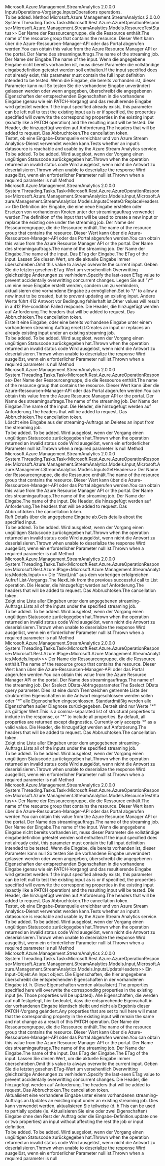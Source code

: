 <Type Name="IInputsOperations" FullName="Microsoft.Azure.Management.StreamAnalytics.IInputsOperations">
  <TypeSignature Language="C#" Value="public interface IInputsOperations" />
  <TypeSignature Language="ILAsm" Value=".class public interface auto ansi abstract IInputsOperations" />
  <TypeSignature Language="DocId" Value="T:Microsoft.Azure.Management.StreamAnalytics.IInputsOperations" />
  <TypeSignature Language="VB.NET" Value="Public Interface IInputsOperations" />
  <TypeSignature Language="F#" Value="type IInputsOperations = interface" />
  <AssemblyInfo>
    <AssemblyName>Microsoft.Azure.Management.StreamAnalytics</AssemblyName>
    <AssemblyVersion>2.0.0.0</AssemblyVersion>
  </AssemblyInfo>
  <Interfaces />
  <Docs>
    <summary>
            <span data-ttu-id="76a2d-101">InputsOperations-Vorgänge.</span><span class="sxs-lookup"><span data-stu-id="76a2d-101">InputsOperations operations.</span></span>
            </summary>
    <remarks>To be added.</remarks>
  </Docs>
  <Members>
    <Member MemberName="BeginTestWithHttpMessagesAsync">
      <MemberSignature Language="C#" Value="public System.Threading.Tasks.Task&lt;Microsoft.Rest.Azure.AzureOperationResponse&lt;Microsoft.Azure.Management.StreamAnalytics.Models.ResourceTestStatus&gt;&gt; BeginTestWithHttpMessagesAsync (string resourceGroupName, string jobName, string inputName, Microsoft.Azure.Management.StreamAnalytics.Models.Input input = null, System.Collections.Generic.Dictionary&lt;string,System.Collections.Generic.List&lt;string&gt;&gt; customHeaders = null, System.Threading.CancellationToken cancellationToken = null);" />
      <MemberSignature Language="ILAsm" Value=".method public hidebysig newslot virtual instance class System.Threading.Tasks.Task`1&lt;class Microsoft.Rest.Azure.AzureOperationResponse`1&lt;class Microsoft.Azure.Management.StreamAnalytics.Models.ResourceTestStatus&gt;&gt; BeginTestWithHttpMessagesAsync(string resourceGroupName, string jobName, string inputName, class Microsoft.Azure.Management.StreamAnalytics.Models.Input input, class System.Collections.Generic.Dictionary`2&lt;string, class System.Collections.Generic.List`1&lt;string&gt;&gt; customHeaders, valuetype System.Threading.CancellationToken cancellationToken) cil managed" />
      <MemberSignature Language="DocId" Value="M:Microsoft.Azure.Management.StreamAnalytics.IInputsOperations.BeginTestWithHttpMessagesAsync(System.String,System.String,System.String,Microsoft.Azure.Management.StreamAnalytics.Models.Input,System.Collections.Generic.Dictionary{System.String,System.Collections.Generic.List{System.String}},System.Threading.CancellationToken)" />
      <MemberSignature Language="F#" Value="abstract member BeginTestWithHttpMessagesAsync : string * string * string * Microsoft.Azure.Management.StreamAnalytics.Models.Input * System.Collections.Generic.Dictionary&lt;string, System.Collections.Generic.List&lt;string&gt;&gt; * System.Threading.CancellationToken -&gt; System.Threading.Tasks.Task&lt;Microsoft.Rest.Azure.AzureOperationResponse&lt;Microsoft.Azure.Management.StreamAnalytics.Models.ResourceTestStatus&gt;&gt;" Usage="iInputsOperations.BeginTestWithHttpMessagesAsync (resourceGroupName, jobName, inputName, input, customHeaders, cancellationToken)" />
      <MemberType>Method</MemberType>
      <AssemblyInfo>
        <AssemblyName>Microsoft.Azure.Management.StreamAnalytics</AssemblyName>
        <AssemblyVersion>2.0.0.0</AssemblyVersion>
      </AssemblyInfo>
      <ReturnValue>
        <ReturnType>System.Threading.Tasks.Task&lt;Microsoft.Rest.Azure.AzureOperationResponse&lt;Microsoft.Azure.Management.StreamAnalytics.Models.ResourceTestStatus&gt;&gt;</ReturnType>
      </ReturnValue>
      <Parameters>
        <Parameter Name="resourceGroupName" Type="System.String" />
        <Parameter Name="jobName" Type="System.String" />
        <Parameter Name="inputName" Type="System.String" />
        <Parameter Name="input" Type="Microsoft.Azure.Management.StreamAnalytics.Models.Input" />
        <Parameter Name="customHeaders" Type="System.Collections.Generic.Dictionary&lt;System.String,System.Collections.Generic.List&lt;System.String&gt;&gt;" />
        <Parameter Name="cancellationToken" Type="System.Threading.CancellationToken" />
      </Parameters>
      <Docs>
        <param name="resourceGroupName">
            <span data-ttu-id="76a2d-102">Der Name der Ressourcengruppe, die die Ressource enthält.</span><span class="sxs-lookup"><span data-stu-id="76a2d-102">The name of the resource group that contains the resource.</span></span> <span data-ttu-id="76a2d-103">Dieser Wert kann über die Azure-Ressourcen-Manager-API oder das Portal abgerufen werden.</span><span class="sxs-lookup"><span data-stu-id="76a2d-103">You can obtain this value from the Azure Resource Manager API or the portal.</span></span>
            </param>
        <param name="jobName">
            <span data-ttu-id="76a2d-104">Der Name des streamingauftrags.</span><span class="sxs-lookup"><span data-stu-id="76a2d-104">The name of the streaming job.</span></span>
            </param>
        <param name="inputName">
            <span data-ttu-id="76a2d-105">Der Name der Eingabe.</span><span class="sxs-lookup"><span data-stu-id="76a2d-105">The name of the input.</span></span>
            </param>
        <param name="input">
            <span data-ttu-id="76a2d-106">Wenn die angegebene Eingabe nicht bereits vorhanden ist, muss dieser Parameter die vollständige eingabedefinition getestet werden soll enthalten.</span><span class="sxs-lookup"><span data-stu-id="76a2d-106">If the input specified does not already exist, this parameter must contain the full input definition intended to be tested.</span></span> <span data-ttu-id="76a2d-107">Wenn die Eingabe, die bereits vorhanden ist, dieser Parameter kann null So testen Sie die vorhandene Eingabe unverändert gelassen werden oder wenn angegeben, überschreibt die angegebenen Eigenschaften der entsprechenden Eigenschaften in die vorhandene Eingabe (genau wie ein PATCH-Vorgang) und das resultierende Eingabe wird getestet werden.</span><span class="sxs-lookup"><span data-stu-id="76a2d-107">If the input specified already exists, this parameter can be left null to test the existing input as is or if specified, the properties specified will overwrite the corresponding properties in the existing input (exactly like a PATCH operation) and the resulting input will be tested.</span></span>
            </param>
        <param name="customHeaders">
            <span data-ttu-id="76a2d-108">Die Header, die hinzugefügt werden auf Anforderung.</span><span class="sxs-lookup"><span data-stu-id="76a2d-108">The headers that will be added to request.</span></span>
            </param>
        <param name="cancellationToken">
            <span data-ttu-id="76a2d-109">Das Abbruchtoken.</span><span class="sxs-lookup"><span data-stu-id="76a2d-109">The cancellation token.</span></span>
            </param>
        <summary>
            <span data-ttu-id="76a2d-110">Testet, ob eine Eingabe-Datenquelle erreichbar und von Azure Stream Analytics-Dienst verwendet werden kann.</span><span class="sxs-lookup"><span data-stu-id="76a2d-110">Tests whether an input’s datasource is reachable and usable by the Azure Stream Analytics service.</span></span>
            </summary>
        <returns>To be added.</returns>
        <remarks>To be added.</remarks>
        <exception cref="T:Microsoft.Rest.Azure.CloudException">
            <span data-ttu-id="76a2d-111">Wird ausgelöst, wenn der Vorgang einen ungültigen Statuscode zurückgegeben hat.</span><span class="sxs-lookup"><span data-stu-id="76a2d-111">Thrown when the operation returned an invalid status code</span></span>
            </exception>
        <exception cref="T:Microsoft.Rest.SerializationException">
            <span data-ttu-id="76a2d-112">Wird ausgelöst, wenn nicht die Antwort zu deserialisieren.</span><span class="sxs-lookup"><span data-stu-id="76a2d-112">Thrown when unable to deserialize the response</span></span>
            </exception>
        <exception cref="T:Microsoft.Rest.ValidationException">
            <span data-ttu-id="76a2d-113">Wird ausgelöst, wenn ein erforderlicher Parameter null ist.</span><span class="sxs-lookup"><span data-stu-id="76a2d-113">Thrown when a required parameter is null</span></span>
            </exception>
      </Docs>
    </Member>
    <Member MemberName="CreateOrReplaceWithHttpMessagesAsync">
      <MemberSignature Language="C#" Value="public System.Threading.Tasks.Task&lt;Microsoft.Rest.Azure.AzureOperationResponse&lt;Microsoft.Azure.Management.StreamAnalytics.Models.Input,Microsoft.Azure.Management.StreamAnalytics.Models.InputsCreateOrReplaceHeaders&gt;&gt; CreateOrReplaceWithHttpMessagesAsync (Microsoft.Azure.Management.StreamAnalytics.Models.Input input, string resourceGroupName, string jobName, string inputName, string ifMatch = null, string ifNoneMatch = null, System.Collections.Generic.Dictionary&lt;string,System.Collections.Generic.List&lt;string&gt;&gt; customHeaders = null, System.Threading.CancellationToken cancellationToken = null);" />
      <MemberSignature Language="ILAsm" Value=".method public hidebysig newslot virtual instance class System.Threading.Tasks.Task`1&lt;class Microsoft.Rest.Azure.AzureOperationResponse`2&lt;class Microsoft.Azure.Management.StreamAnalytics.Models.Input, class Microsoft.Azure.Management.StreamAnalytics.Models.InputsCreateOrReplaceHeaders&gt;&gt; CreateOrReplaceWithHttpMessagesAsync(class Microsoft.Azure.Management.StreamAnalytics.Models.Input input, string resourceGroupName, string jobName, string inputName, string ifMatch, string ifNoneMatch, class System.Collections.Generic.Dictionary`2&lt;string, class System.Collections.Generic.List`1&lt;string&gt;&gt; customHeaders, valuetype System.Threading.CancellationToken cancellationToken) cil managed" />
      <MemberSignature Language="DocId" Value="M:Microsoft.Azure.Management.StreamAnalytics.IInputsOperations.CreateOrReplaceWithHttpMessagesAsync(Microsoft.Azure.Management.StreamAnalytics.Models.Input,System.String,System.String,System.String,System.String,System.String,System.Collections.Generic.Dictionary{System.String,System.Collections.Generic.List{System.String}},System.Threading.CancellationToken)" />
      <MemberSignature Language="F#" Value="abstract member CreateOrReplaceWithHttpMessagesAsync : Microsoft.Azure.Management.StreamAnalytics.Models.Input * string * string * string * string * string * System.Collections.Generic.Dictionary&lt;string, System.Collections.Generic.List&lt;string&gt;&gt; * System.Threading.CancellationToken -&gt; System.Threading.Tasks.Task&lt;Microsoft.Rest.Azure.AzureOperationResponse&lt;Microsoft.Azure.Management.StreamAnalytics.Models.Input, Microsoft.Azure.Management.StreamAnalytics.Models.InputsCreateOrReplaceHeaders&gt;&gt;" Usage="iInputsOperations.CreateOrReplaceWithHttpMessagesAsync (input, resourceGroupName, jobName, inputName, ifMatch, ifNoneMatch, customHeaders, cancellationToken)" />
      <MemberType>Method</MemberType>
      <AssemblyInfo>
        <AssemblyName>Microsoft.Azure.Management.StreamAnalytics</AssemblyName>
        <AssemblyVersion>2.0.0.0</AssemblyVersion>
      </AssemblyInfo>
      <ReturnValue>
        <ReturnType>System.Threading.Tasks.Task&lt;Microsoft.Rest.Azure.AzureOperationResponse&lt;Microsoft.Azure.Management.StreamAnalytics.Models.Input,Microsoft.Azure.Management.StreamAnalytics.Models.InputsCreateOrReplaceHeaders&gt;&gt;</ReturnType>
      </ReturnValue>
      <Parameters>
        <Parameter Name="input" Type="Microsoft.Azure.Management.StreamAnalytics.Models.Input" />
        <Parameter Name="resourceGroupName" Type="System.String" />
        <Parameter Name="jobName" Type="System.String" />
        <Parameter Name="inputName" Type="System.String" />
        <Parameter Name="ifMatch" Type="System.String" />
        <Parameter Name="ifNoneMatch" Type="System.String" />
        <Parameter Name="customHeaders" Type="System.Collections.Generic.Dictionary&lt;System.String,System.Collections.Generic.List&lt;System.String&gt;&gt;" />
        <Parameter Name="cancellationToken" Type="System.Threading.CancellationToken" />
      </Parameters>
      <Docs>
        <param name="input">
            <span data-ttu-id="76a2d-114">Die Definition der Eingabe, die eine neue Eingabe erstellen oder Ersetzen von vorhandenen Knoten unter der streamingauftrag verwendet werden.</span><span class="sxs-lookup"><span data-stu-id="76a2d-114">The definition of the input that will be used to create a new input or replace the existing one under the streaming job.</span></span>
            </param>
        <param name="resourceGroupName">
            <span data-ttu-id="76a2d-115">Der Name der Ressourcengruppe, die die Ressource enthält.</span><span class="sxs-lookup"><span data-stu-id="76a2d-115">The name of the resource group that contains the resource.</span></span> <span data-ttu-id="76a2d-116">Dieser Wert kann über die Azure-Ressourcen-Manager-API oder das Portal abgerufen werden.</span><span class="sxs-lookup"><span data-stu-id="76a2d-116">You can obtain this value from the Azure Resource Manager API or the portal.</span></span>
            </param>
        <param name="jobName">
            <span data-ttu-id="76a2d-117">Der Name des streamingauftrags.</span><span class="sxs-lookup"><span data-stu-id="76a2d-117">The name of the streaming job.</span></span>
            </param>
        <param name="inputName">
            <span data-ttu-id="76a2d-118">Der Name der Eingabe.</span><span class="sxs-lookup"><span data-stu-id="76a2d-118">The name of the input.</span></span>
            </param>
        <param name="ifMatch">
            <span data-ttu-id="76a2d-119">Das ETag der Eingabe.</span><span class="sxs-lookup"><span data-stu-id="76a2d-119">The ETag of the input.</span></span> <span data-ttu-id="76a2d-120">Lassen Sie diesen Wert, um die aktuelle Eingabe immer überschrieben.</span><span class="sxs-lookup"><span data-stu-id="76a2d-120">Omit this value to always overwrite the current input.</span></span> <span data-ttu-id="76a2d-121">Geben Sie die letzten gesehen ETag-Wert um versehentlich Overwritting gleichzeitige Änderungen zu verhindern.</span><span class="sxs-lookup"><span data-stu-id="76a2d-121">Specify the last-seen ETag value to prevent accidentally overwritting concurrent changes.</span></span>
            </param>
        <param name="ifNoneMatch">
            <span data-ttu-id="76a2d-122">Legen Sie auf "\*" um eine neue Eingabe erstellt werden, sondern um zu verhindern, aktualisieren eine vorhandene Eingabe zu ermöglichen.</span><span class="sxs-lookup"><span data-stu-id="76a2d-122">Set to '\*' to allow a new input to be created, but to prevent updating an existing input.</span></span> <span data-ttu-id="76a2d-123">Andere Werte führt 412 Antwort vor Bedingung fehlerhaft ist.</span><span class="sxs-lookup"><span data-stu-id="76a2d-123">Other values will result in a 412 Pre-condition Failed response.</span></span>
            </param>
        <param name="customHeaders">
            <span data-ttu-id="76a2d-124">Die Header, die hinzugefügt werden auf Anforderung.</span><span class="sxs-lookup"><span data-stu-id="76a2d-124">The headers that will be added to request.</span></span>
            </param>
        <param name="cancellationToken">
            <span data-ttu-id="76a2d-125">Das Abbruchtoken.</span><span class="sxs-lookup"><span data-stu-id="76a2d-125">The cancellation token.</span></span>
            </param>
        <summary>
            <span data-ttu-id="76a2d-126">Erstellt eine Eingabe, oder eine bereits vorhandene Eingabe unter einem vorhandenen streaming Auftrag ersetzt.</span><span class="sxs-lookup"><span data-stu-id="76a2d-126">Creates an input or replaces an already existing input under an existing streaming job.</span></span>
            </summary>
        <returns>To be added.</returns>
        <remarks>To be added.</remarks>
        <exception cref="T:Microsoft.Rest.Azure.CloudException">
            <span data-ttu-id="76a2d-127">Wird ausgelöst, wenn der Vorgang einen ungültigen Statuscode zurückgegeben hat.</span><span class="sxs-lookup"><span data-stu-id="76a2d-127">Thrown when the operation returned an invalid status code</span></span>
            </exception>
        <exception cref="T:Microsoft.Rest.SerializationException">
            <span data-ttu-id="76a2d-128">Wird ausgelöst, wenn nicht die Antwort zu deserialisieren.</span><span class="sxs-lookup"><span data-stu-id="76a2d-128">Thrown when unable to deserialize the response</span></span>
            </exception>
        <exception cref="T:Microsoft.Rest.ValidationException">
            <span data-ttu-id="76a2d-129">Wird ausgelöst, wenn ein erforderlicher Parameter null ist.</span><span class="sxs-lookup"><span data-stu-id="76a2d-129">Thrown when a required parameter is null</span></span>
            </exception>
      </Docs>
    </Member>
    <Member MemberName="DeleteWithHttpMessagesAsync">
      <MemberSignature Language="C#" Value="public System.Threading.Tasks.Task&lt;Microsoft.Rest.Azure.AzureOperationResponse&gt; DeleteWithHttpMessagesAsync (string resourceGroupName, string jobName, string inputName, System.Collections.Generic.Dictionary&lt;string,System.Collections.Generic.List&lt;string&gt;&gt; customHeaders = null, System.Threading.CancellationToken cancellationToken = null);" />
      <MemberSignature Language="ILAsm" Value=".method public hidebysig newslot virtual instance class System.Threading.Tasks.Task`1&lt;class Microsoft.Rest.Azure.AzureOperationResponse&gt; DeleteWithHttpMessagesAsync(string resourceGroupName, string jobName, string inputName, class System.Collections.Generic.Dictionary`2&lt;string, class System.Collections.Generic.List`1&lt;string&gt;&gt; customHeaders, valuetype System.Threading.CancellationToken cancellationToken) cil managed" />
      <MemberSignature Language="DocId" Value="M:Microsoft.Azure.Management.StreamAnalytics.IInputsOperations.DeleteWithHttpMessagesAsync(System.String,System.String,System.String,System.Collections.Generic.Dictionary{System.String,System.Collections.Generic.List{System.String}},System.Threading.CancellationToken)" />
      <MemberSignature Language="F#" Value="abstract member DeleteWithHttpMessagesAsync : string * string * string * System.Collections.Generic.Dictionary&lt;string, System.Collections.Generic.List&lt;string&gt;&gt; * System.Threading.CancellationToken -&gt; System.Threading.Tasks.Task&lt;Microsoft.Rest.Azure.AzureOperationResponse&gt;" Usage="iInputsOperations.DeleteWithHttpMessagesAsync (resourceGroupName, jobName, inputName, customHeaders, cancellationToken)" />
      <MemberType>Method</MemberType>
      <AssemblyInfo>
        <AssemblyName>Microsoft.Azure.Management.StreamAnalytics</AssemblyName>
        <AssemblyVersion>2.0.0.0</AssemblyVersion>
      </AssemblyInfo>
      <ReturnValue>
        <ReturnType>System.Threading.Tasks.Task&lt;Microsoft.Rest.Azure.AzureOperationResponse&gt;</ReturnType>
      </ReturnValue>
      <Parameters>
        <Parameter Name="resourceGroupName" Type="System.String" />
        <Parameter Name="jobName" Type="System.String" />
        <Parameter Name="inputName" Type="System.String" />
        <Parameter Name="customHeaders" Type="System.Collections.Generic.Dictionary&lt;System.String,System.Collections.Generic.List&lt;System.String&gt;&gt;" />
        <Parameter Name="cancellationToken" Type="System.Threading.CancellationToken" />
      </Parameters>
      <Docs>
        <param name="resourceGroupName">
            <span data-ttu-id="76a2d-130">Der Name der Ressourcengruppe, die die Ressource enthält.</span><span class="sxs-lookup"><span data-stu-id="76a2d-130">The name of the resource group that contains the resource.</span></span> <span data-ttu-id="76a2d-131">Dieser Wert kann über die Azure-Ressourcen-Manager-API oder das Portal abgerufen werden.</span><span class="sxs-lookup"><span data-stu-id="76a2d-131">You can obtain this value from the Azure Resource Manager API or the portal.</span></span>
            </param>
        <param name="jobName">
            <span data-ttu-id="76a2d-132">Der Name des streamingauftrags.</span><span class="sxs-lookup"><span data-stu-id="76a2d-132">The name of the streaming job.</span></span>
            </param>
        <param name="inputName">
            <span data-ttu-id="76a2d-133">Der Name der Eingabe.</span><span class="sxs-lookup"><span data-stu-id="76a2d-133">The name of the input.</span></span>
            </param>
        <param name="customHeaders">
            <span data-ttu-id="76a2d-134">Die Header, die hinzugefügt werden auf Anforderung.</span><span class="sxs-lookup"><span data-stu-id="76a2d-134">The headers that will be added to request.</span></span>
            </param>
        <param name="cancellationToken">
            <span data-ttu-id="76a2d-135">Das Abbruchtoken.</span><span class="sxs-lookup"><span data-stu-id="76a2d-135">The cancellation token.</span></span>
            </param>
        <summary>
            <span data-ttu-id="76a2d-136">Löscht eine Eingabe aus der streaming-Auftrags an.</span><span class="sxs-lookup"><span data-stu-id="76a2d-136">Deletes an input from the streaming job.</span></span>
            </summary>
        <returns>To be added.</returns>
        <remarks>To be added.</remarks>
        <exception cref="T:Microsoft.Rest.Azure.CloudException">
            <span data-ttu-id="76a2d-137">Wird ausgelöst, wenn der Vorgang einen ungültigen Statuscode zurückgegeben hat.</span><span class="sxs-lookup"><span data-stu-id="76a2d-137">Thrown when the operation returned an invalid status code</span></span>
            </exception>
        <exception cref="T:Microsoft.Rest.ValidationException">
            <span data-ttu-id="76a2d-138">Wird ausgelöst, wenn ein erforderlicher Parameter null ist.</span><span class="sxs-lookup"><span data-stu-id="76a2d-138">Thrown when a required parameter is null</span></span>
            </exception>
      </Docs>
    </Member>
    <Member MemberName="GetWithHttpMessagesAsync">
      <MemberSignature Language="C#" Value="public System.Threading.Tasks.Task&lt;Microsoft.Rest.Azure.AzureOperationResponse&lt;Microsoft.Azure.Management.StreamAnalytics.Models.Input,Microsoft.Azure.Management.StreamAnalytics.Models.InputsGetHeaders&gt;&gt; GetWithHttpMessagesAsync (string resourceGroupName, string jobName, string inputName, System.Collections.Generic.Dictionary&lt;string,System.Collections.Generic.List&lt;string&gt;&gt; customHeaders = null, System.Threading.CancellationToken cancellationToken = null);" />
      <MemberSignature Language="ILAsm" Value=".method public hidebysig newslot virtual instance class System.Threading.Tasks.Task`1&lt;class Microsoft.Rest.Azure.AzureOperationResponse`2&lt;class Microsoft.Azure.Management.StreamAnalytics.Models.Input, class Microsoft.Azure.Management.StreamAnalytics.Models.InputsGetHeaders&gt;&gt; GetWithHttpMessagesAsync(string resourceGroupName, string jobName, string inputName, class System.Collections.Generic.Dictionary`2&lt;string, class System.Collections.Generic.List`1&lt;string&gt;&gt; customHeaders, valuetype System.Threading.CancellationToken cancellationToken) cil managed" />
      <MemberSignature Language="DocId" Value="M:Microsoft.Azure.Management.StreamAnalytics.IInputsOperations.GetWithHttpMessagesAsync(System.String,System.String,System.String,System.Collections.Generic.Dictionary{System.String,System.Collections.Generic.List{System.String}},System.Threading.CancellationToken)" />
      <MemberSignature Language="F#" Value="abstract member GetWithHttpMessagesAsync : string * string * string * System.Collections.Generic.Dictionary&lt;string, System.Collections.Generic.List&lt;string&gt;&gt; * System.Threading.CancellationToken -&gt; System.Threading.Tasks.Task&lt;Microsoft.Rest.Azure.AzureOperationResponse&lt;Microsoft.Azure.Management.StreamAnalytics.Models.Input, Microsoft.Azure.Management.StreamAnalytics.Models.InputsGetHeaders&gt;&gt;" Usage="iInputsOperations.GetWithHttpMessagesAsync (resourceGroupName, jobName, inputName, customHeaders, cancellationToken)" />
      <MemberType>Method</MemberType>
      <AssemblyInfo>
        <AssemblyName>Microsoft.Azure.Management.StreamAnalytics</AssemblyName>
        <AssemblyVersion>2.0.0.0</AssemblyVersion>
      </AssemblyInfo>
      <ReturnValue>
        <ReturnType>System.Threading.Tasks.Task&lt;Microsoft.Rest.Azure.AzureOperationResponse&lt;Microsoft.Azure.Management.StreamAnalytics.Models.Input,Microsoft.Azure.Management.StreamAnalytics.Models.InputsGetHeaders&gt;&gt;</ReturnType>
      </ReturnValue>
      <Parameters>
        <Parameter Name="resourceGroupName" Type="System.String" />
        <Parameter Name="jobName" Type="System.String" />
        <Parameter Name="inputName" Type="System.String" />
        <Parameter Name="customHeaders" Type="System.Collections.Generic.Dictionary&lt;System.String,System.Collections.Generic.List&lt;System.String&gt;&gt;" />
        <Parameter Name="cancellationToken" Type="System.Threading.CancellationToken" />
      </Parameters>
      <Docs>
        <param name="resourceGroupName">
            <span data-ttu-id="76a2d-139">Der Name der Ressourcengruppe, die die Ressource enthält.</span><span class="sxs-lookup"><span data-stu-id="76a2d-139">The name of the resource group that contains the resource.</span></span> <span data-ttu-id="76a2d-140">Dieser Wert kann über die Azure-Ressourcen-Manager-API oder das Portal abgerufen werden.</span><span class="sxs-lookup"><span data-stu-id="76a2d-140">You can obtain this value from the Azure Resource Manager API or the portal.</span></span>
            </param>
        <param name="jobName">
            <span data-ttu-id="76a2d-141">Der Name des streamingauftrags.</span><span class="sxs-lookup"><span data-stu-id="76a2d-141">The name of the streaming job.</span></span>
            </param>
        <param name="inputName">
            <span data-ttu-id="76a2d-142">Der Name der Eingabe.</span><span class="sxs-lookup"><span data-stu-id="76a2d-142">The name of the input.</span></span>
            </param>
        <param name="customHeaders">
            <span data-ttu-id="76a2d-143">Die Header, die hinzugefügt werden auf Anforderung.</span><span class="sxs-lookup"><span data-stu-id="76a2d-143">The headers that will be added to request.</span></span>
            </param>
        <param name="cancellationToken">
            <span data-ttu-id="76a2d-144">Das Abbruchtoken.</span><span class="sxs-lookup"><span data-stu-id="76a2d-144">The cancellation token.</span></span>
            </param>
        <summary>
            <span data-ttu-id="76a2d-145">Ruft Details über die angegebene Eingabe ab.</span><span class="sxs-lookup"><span data-stu-id="76a2d-145">Gets details about the specified input.</span></span>
            </summary>
        <returns>To be added.</returns>
        <remarks>To be added.</remarks>
        <exception cref="T:Microsoft.Rest.Azure.CloudException">
            <span data-ttu-id="76a2d-146">Wird ausgelöst, wenn der Vorgang einen ungültigen Statuscode zurückgegeben hat.</span><span class="sxs-lookup"><span data-stu-id="76a2d-146">Thrown when the operation returned an invalid status code</span></span>
            </exception>
        <exception cref="T:Microsoft.Rest.SerializationException">
            <span data-ttu-id="76a2d-147">Wird ausgelöst, wenn nicht die Antwort zu deserialisieren.</span><span class="sxs-lookup"><span data-stu-id="76a2d-147">Thrown when unable to deserialize the response</span></span>
            </exception>
        <exception cref="T:Microsoft.Rest.ValidationException">
            <span data-ttu-id="76a2d-148">Wird ausgelöst, wenn ein erforderlicher Parameter null ist.</span><span class="sxs-lookup"><span data-stu-id="76a2d-148">Thrown when a required parameter is null</span></span>
            </exception>
      </Docs>
    </Member>
    <Member MemberName="ListByStreamingJobNextWithHttpMessagesAsync">
      <MemberSignature Language="C#" Value="public System.Threading.Tasks.Task&lt;Microsoft.Rest.Azure.AzureOperationResponse&lt;Microsoft.Rest.Azure.IPage&lt;Microsoft.Azure.Management.StreamAnalytics.Models.Input&gt;&gt;&gt; ListByStreamingJobNextWithHttpMessagesAsync (string nextPageLink, System.Collections.Generic.Dictionary&lt;string,System.Collections.Generic.List&lt;string&gt;&gt; customHeaders = null, System.Threading.CancellationToken cancellationToken = null);" />
      <MemberSignature Language="ILAsm" Value=".method public hidebysig newslot virtual instance class System.Threading.Tasks.Task`1&lt;class Microsoft.Rest.Azure.AzureOperationResponse`1&lt;class Microsoft.Rest.Azure.IPage`1&lt;class Microsoft.Azure.Management.StreamAnalytics.Models.Input&gt;&gt;&gt; ListByStreamingJobNextWithHttpMessagesAsync(string nextPageLink, class System.Collections.Generic.Dictionary`2&lt;string, class System.Collections.Generic.List`1&lt;string&gt;&gt; customHeaders, valuetype System.Threading.CancellationToken cancellationToken) cil managed" />
      <MemberSignature Language="DocId" Value="M:Microsoft.Azure.Management.StreamAnalytics.IInputsOperations.ListByStreamingJobNextWithHttpMessagesAsync(System.String,System.Collections.Generic.Dictionary{System.String,System.Collections.Generic.List{System.String}},System.Threading.CancellationToken)" />
      <MemberSignature Language="F#" Value="abstract member ListByStreamingJobNextWithHttpMessagesAsync : string * System.Collections.Generic.Dictionary&lt;string, System.Collections.Generic.List&lt;string&gt;&gt; * System.Threading.CancellationToken -&gt; System.Threading.Tasks.Task&lt;Microsoft.Rest.Azure.AzureOperationResponse&lt;Microsoft.Rest.Azure.IPage&lt;Microsoft.Azure.Management.StreamAnalytics.Models.Input&gt;&gt;&gt;" Usage="iInputsOperations.ListByStreamingJobNextWithHttpMessagesAsync (nextPageLink, customHeaders, cancellationToken)" />
      <MemberType>Method</MemberType>
      <AssemblyInfo>
        <AssemblyName>Microsoft.Azure.Management.StreamAnalytics</AssemblyName>
        <AssemblyVersion>2.0.0.0</AssemblyVersion>
      </AssemblyInfo>
      <ReturnValue>
        <ReturnType>System.Threading.Tasks.Task&lt;Microsoft.Rest.Azure.AzureOperationResponse&lt;Microsoft.Rest.Azure.IPage&lt;Microsoft.Azure.Management.StreamAnalytics.Models.Input&gt;&gt;&gt;</ReturnType>
      </ReturnValue>
      <Parameters>
        <Parameter Name="nextPageLink" Type="System.String" />
        <Parameter Name="customHeaders" Type="System.Collections.Generic.Dictionary&lt;System.String,System.Collections.Generic.List&lt;System.String&gt;&gt;" />
        <Parameter Name="cancellationToken" Type="System.Threading.CancellationToken" />
      </Parameters>
      <Docs>
        <param name="nextPageLink">
            <span data-ttu-id="76a2d-149">Die "NextLink" aus dem vorherigen erfolgreichen Aufruf List-Vorgangs.</span><span class="sxs-lookup"><span data-stu-id="76a2d-149">The NextLink from the previous successful call to List operation.</span></span>
            </param>
        <param name="customHeaders">
            <span data-ttu-id="76a2d-150">Die Header, die hinzugefügt werden auf Anforderung.</span><span class="sxs-lookup"><span data-stu-id="76a2d-150">The headers that will be added to request.</span></span>
            </param>
        <param name="cancellationToken">
            <span data-ttu-id="76a2d-151">Das Abbruchtoken.</span><span class="sxs-lookup"><span data-stu-id="76a2d-151">The cancellation token.</span></span>
            </param>
        <summary>
            <span data-ttu-id="76a2d-152">Zeigt eine Liste aller Eingaben unter dem angegebenen streaming-Auftrags.</span><span class="sxs-lookup"><span data-stu-id="76a2d-152">Lists all of the inputs under the specified streaming job.</span></span>
            </summary>
        <returns>To be added.</returns>
        <remarks>To be added.</remarks>
        <exception cref="T:Microsoft.Rest.Azure.CloudException">
            <span data-ttu-id="76a2d-153">Wird ausgelöst, wenn der Vorgang einen ungültigen Statuscode zurückgegeben hat.</span><span class="sxs-lookup"><span data-stu-id="76a2d-153">Thrown when the operation returned an invalid status code</span></span>
            </exception>
        <exception cref="T:Microsoft.Rest.SerializationException">
            <span data-ttu-id="76a2d-154">Wird ausgelöst, wenn nicht die Antwort zu deserialisieren.</span><span class="sxs-lookup"><span data-stu-id="76a2d-154">Thrown when unable to deserialize the response</span></span>
            </exception>
        <exception cref="T:Microsoft.Rest.ValidationException">
            <span data-ttu-id="76a2d-155">Wird ausgelöst, wenn ein erforderlicher Parameter null ist.</span><span class="sxs-lookup"><span data-stu-id="76a2d-155">Thrown when a required parameter is null</span></span>
            </exception>
      </Docs>
    </Member>
    <Member MemberName="ListByStreamingJobWithHttpMessagesAsync">
      <MemberSignature Language="C#" Value="public System.Threading.Tasks.Task&lt;Microsoft.Rest.Azure.AzureOperationResponse&lt;Microsoft.Rest.Azure.IPage&lt;Microsoft.Azure.Management.StreamAnalytics.Models.Input&gt;&gt;&gt; ListByStreamingJobWithHttpMessagesAsync (string resourceGroupName, string jobName, string select = null, System.Collections.Generic.Dictionary&lt;string,System.Collections.Generic.List&lt;string&gt;&gt; customHeaders = null, System.Threading.CancellationToken cancellationToken = null);" />
      <MemberSignature Language="ILAsm" Value=".method public hidebysig newslot virtual instance class System.Threading.Tasks.Task`1&lt;class Microsoft.Rest.Azure.AzureOperationResponse`1&lt;class Microsoft.Rest.Azure.IPage`1&lt;class Microsoft.Azure.Management.StreamAnalytics.Models.Input&gt;&gt;&gt; ListByStreamingJobWithHttpMessagesAsync(string resourceGroupName, string jobName, string select, class System.Collections.Generic.Dictionary`2&lt;string, class System.Collections.Generic.List`1&lt;string&gt;&gt; customHeaders, valuetype System.Threading.CancellationToken cancellationToken) cil managed" />
      <MemberSignature Language="DocId" Value="M:Microsoft.Azure.Management.StreamAnalytics.IInputsOperations.ListByStreamingJobWithHttpMessagesAsync(System.String,System.String,System.String,System.Collections.Generic.Dictionary{System.String,System.Collections.Generic.List{System.String}},System.Threading.CancellationToken)" />
      <MemberSignature Language="F#" Value="abstract member ListByStreamingJobWithHttpMessagesAsync : string * string * string * System.Collections.Generic.Dictionary&lt;string, System.Collections.Generic.List&lt;string&gt;&gt; * System.Threading.CancellationToken -&gt; System.Threading.Tasks.Task&lt;Microsoft.Rest.Azure.AzureOperationResponse&lt;Microsoft.Rest.Azure.IPage&lt;Microsoft.Azure.Management.StreamAnalytics.Models.Input&gt;&gt;&gt;" Usage="iInputsOperations.ListByStreamingJobWithHttpMessagesAsync (resourceGroupName, jobName, select, customHeaders, cancellationToken)" />
      <MemberType>Method</MemberType>
      <AssemblyInfo>
        <AssemblyName>Microsoft.Azure.Management.StreamAnalytics</AssemblyName>
        <AssemblyVersion>2.0.0.0</AssemblyVersion>
      </AssemblyInfo>
      <ReturnValue>
        <ReturnType>System.Threading.Tasks.Task&lt;Microsoft.Rest.Azure.AzureOperationResponse&lt;Microsoft.Rest.Azure.IPage&lt;Microsoft.Azure.Management.StreamAnalytics.Models.Input&gt;&gt;&gt;</ReturnType>
      </ReturnValue>
      <Parameters>
        <Parameter Name="resourceGroupName" Type="System.String" />
        <Parameter Name="jobName" Type="System.String" />
        <Parameter Name="select" Type="System.String" />
        <Parameter Name="customHeaders" Type="System.Collections.Generic.Dictionary&lt;System.String,System.Collections.Generic.List&lt;System.String&gt;&gt;" />
        <Parameter Name="cancellationToken" Type="System.Threading.CancellationToken" />
      </Parameters>
      <Docs>
        <param name="resourceGroupName">
            <span data-ttu-id="76a2d-156">Der Name der Ressourcengruppe, die die Ressource enthält.</span><span class="sxs-lookup"><span data-stu-id="76a2d-156">The name of the resource group that contains the resource.</span></span> <span data-ttu-id="76a2d-157">Dieser Wert kann über die Azure-Ressourcen-Manager-API oder das Portal abgerufen werden.</span><span class="sxs-lookup"><span data-stu-id="76a2d-157">You can obtain this value from the Azure Resource Manager API or the portal.</span></span>
            </param>
        <param name="jobName">
            <span data-ttu-id="76a2d-158">Der Name des streamingauftrags.</span><span class="sxs-lookup"><span data-stu-id="76a2d-158">The name of the streaming job.</span></span>
            </param>
        <param name="select">
            <span data-ttu-id="76a2d-159">Der $select OData-Abfrageparameter.</span><span class="sxs-lookup"><span data-stu-id="76a2d-159">The $select OData query parameter.</span></span> <span data-ttu-id="76a2d-160">Dies ist eine durch Trennzeichen getrennte Liste der strukturellen Eigenschaften in die Antwort eingeschlossen werden sollen oder "*" alle Eigenschaften eingeschlossen. Standardmäßig werden alle Eigenschaften außer Diagnose zurückgegeben. Derzeit sind nur Werte "*" als gültiger Wert.</span><span class="sxs-lookup"><span data-stu-id="76a2d-160">This is a comma-separated list of structural properties to include in the response, or “*” to include all properties. By default, all properties are returned except diagnostics. Currently only accepts '*' as a valid value.</span></span>
            </param>
        <param name="customHeaders">
            <span data-ttu-id="76a2d-161">Die Header, die hinzugefügt werden auf Anforderung.</span><span class="sxs-lookup"><span data-stu-id="76a2d-161">The headers that will be added to request.</span></span>
            </param>
        <param name="cancellationToken">
            <span data-ttu-id="76a2d-162">Das Abbruchtoken.</span><span class="sxs-lookup"><span data-stu-id="76a2d-162">The cancellation token.</span></span>
            </param>
        <summary>
            <span data-ttu-id="76a2d-163">Zeigt eine Liste aller Eingaben unter dem angegebenen streaming-Auftrags.</span><span class="sxs-lookup"><span data-stu-id="76a2d-163">Lists all of the inputs under the specified streaming job.</span></span>
            </summary>
        <returns>To be added.</returns>
        <remarks>To be added.</remarks>
        <exception cref="T:Microsoft.Rest.Azure.CloudException">
            <span data-ttu-id="76a2d-164">Wird ausgelöst, wenn der Vorgang einen ungültigen Statuscode zurückgegeben hat.</span><span class="sxs-lookup"><span data-stu-id="76a2d-164">Thrown when the operation returned an invalid status code</span></span>
            </exception>
        <exception cref="T:Microsoft.Rest.SerializationException">
            <span data-ttu-id="76a2d-165">Wird ausgelöst, wenn nicht die Antwort zu deserialisieren.</span><span class="sxs-lookup"><span data-stu-id="76a2d-165">Thrown when unable to deserialize the response</span></span>
            </exception>
        <exception cref="T:Microsoft.Rest.ValidationException">
            <span data-ttu-id="76a2d-166">Wird ausgelöst, wenn ein erforderlicher Parameter null ist.</span><span class="sxs-lookup"><span data-stu-id="76a2d-166">Thrown when a required parameter is null</span></span>
            </exception>
      </Docs>
    </Member>
    <Member MemberName="TestWithHttpMessagesAsync">
      <MemberSignature Language="C#" Value="public System.Threading.Tasks.Task&lt;Microsoft.Rest.Azure.AzureOperationResponse&lt;Microsoft.Azure.Management.StreamAnalytics.Models.ResourceTestStatus&gt;&gt; TestWithHttpMessagesAsync (string resourceGroupName, string jobName, string inputName, Microsoft.Azure.Management.StreamAnalytics.Models.Input input = null, System.Collections.Generic.Dictionary&lt;string,System.Collections.Generic.List&lt;string&gt;&gt; customHeaders = null, System.Threading.CancellationToken cancellationToken = null);" />
      <MemberSignature Language="ILAsm" Value=".method public hidebysig newslot virtual instance class System.Threading.Tasks.Task`1&lt;class Microsoft.Rest.Azure.AzureOperationResponse`1&lt;class Microsoft.Azure.Management.StreamAnalytics.Models.ResourceTestStatus&gt;&gt; TestWithHttpMessagesAsync(string resourceGroupName, string jobName, string inputName, class Microsoft.Azure.Management.StreamAnalytics.Models.Input input, class System.Collections.Generic.Dictionary`2&lt;string, class System.Collections.Generic.List`1&lt;string&gt;&gt; customHeaders, valuetype System.Threading.CancellationToken cancellationToken) cil managed" />
      <MemberSignature Language="DocId" Value="M:Microsoft.Azure.Management.StreamAnalytics.IInputsOperations.TestWithHttpMessagesAsync(System.String,System.String,System.String,Microsoft.Azure.Management.StreamAnalytics.Models.Input,System.Collections.Generic.Dictionary{System.String,System.Collections.Generic.List{System.String}},System.Threading.CancellationToken)" />
      <MemberSignature Language="F#" Value="abstract member TestWithHttpMessagesAsync : string * string * string * Microsoft.Azure.Management.StreamAnalytics.Models.Input * System.Collections.Generic.Dictionary&lt;string, System.Collections.Generic.List&lt;string&gt;&gt; * System.Threading.CancellationToken -&gt; System.Threading.Tasks.Task&lt;Microsoft.Rest.Azure.AzureOperationResponse&lt;Microsoft.Azure.Management.StreamAnalytics.Models.ResourceTestStatus&gt;&gt;" Usage="iInputsOperations.TestWithHttpMessagesAsync (resourceGroupName, jobName, inputName, input, customHeaders, cancellationToken)" />
      <MemberType>Method</MemberType>
      <AssemblyInfo>
        <AssemblyName>Microsoft.Azure.Management.StreamAnalytics</AssemblyName>
        <AssemblyVersion>2.0.0.0</AssemblyVersion>
      </AssemblyInfo>
      <ReturnValue>
        <ReturnType>System.Threading.Tasks.Task&lt;Microsoft.Rest.Azure.AzureOperationResponse&lt;Microsoft.Azure.Management.StreamAnalytics.Models.ResourceTestStatus&gt;&gt;</ReturnType>
      </ReturnValue>
      <Parameters>
        <Parameter Name="resourceGroupName" Type="System.String" />
        <Parameter Name="jobName" Type="System.String" />
        <Parameter Name="inputName" Type="System.String" />
        <Parameter Name="input" Type="Microsoft.Azure.Management.StreamAnalytics.Models.Input" />
        <Parameter Name="customHeaders" Type="System.Collections.Generic.Dictionary&lt;System.String,System.Collections.Generic.List&lt;System.String&gt;&gt;" />
        <Parameter Name="cancellationToken" Type="System.Threading.CancellationToken" />
      </Parameters>
      <Docs>
        <param name="resourceGroupName">
            <span data-ttu-id="76a2d-167">Der Name der Ressourcengruppe, die die Ressource enthält.</span><span class="sxs-lookup"><span data-stu-id="76a2d-167">The name of the resource group that contains the resource.</span></span> <span data-ttu-id="76a2d-168">Dieser Wert kann über die Azure-Ressourcen-Manager-API oder das Portal abgerufen werden.</span><span class="sxs-lookup"><span data-stu-id="76a2d-168">You can obtain this value from the Azure Resource Manager API or the portal.</span></span>
            </param>
        <param name="jobName">
            <span data-ttu-id="76a2d-169">Der Name des streamingauftrags.</span><span class="sxs-lookup"><span data-stu-id="76a2d-169">The name of the streaming job.</span></span>
            </param>
        <param name="inputName">
            <span data-ttu-id="76a2d-170">Der Name der Eingabe.</span><span class="sxs-lookup"><span data-stu-id="76a2d-170">The name of the input.</span></span>
            </param>
        <param name="input">
            <span data-ttu-id="76a2d-171">Wenn die angegebene Eingabe nicht bereits vorhanden ist, muss dieser Parameter die vollständige eingabedefinition getestet werden soll enthalten.</span><span class="sxs-lookup"><span data-stu-id="76a2d-171">If the input specified does not already exist, this parameter must contain the full input definition intended to be tested.</span></span> <span data-ttu-id="76a2d-172">Wenn die Eingabe, die bereits vorhanden ist, dieser Parameter kann null So testen Sie die vorhandene Eingabe unverändert gelassen werden oder wenn angegeben, überschreibt die angegebenen Eigenschaften der entsprechenden Eigenschaften in die vorhandene Eingabe (genau wie ein PATCH-Vorgang) und das resultierende Eingabe wird getestet werden.</span><span class="sxs-lookup"><span data-stu-id="76a2d-172">If the input specified already exists, this parameter can be left null to test the existing input as is or if specified, the properties specified will overwrite the corresponding properties in the existing input (exactly like a PATCH operation) and the resulting input will be tested.</span></span>
            </param>
        <param name="customHeaders">
            <span data-ttu-id="76a2d-173">Die Header, die hinzugefügt werden auf Anforderung.</span><span class="sxs-lookup"><span data-stu-id="76a2d-173">The headers that will be added to request.</span></span>
            </param>
        <param name="cancellationToken">
            <span data-ttu-id="76a2d-174">Das Abbruchtoken.</span><span class="sxs-lookup"><span data-stu-id="76a2d-174">The cancellation token.</span></span>
            </param>
        <summary>
            <span data-ttu-id="76a2d-175">Testet, ob eine Eingabe-Datenquelle erreichbar und von Azure Stream Analytics-Dienst verwendet werden kann.</span><span class="sxs-lookup"><span data-stu-id="76a2d-175">Tests whether an input’s datasource is reachable and usable by the Azure Stream Analytics service.</span></span>
            </summary>
        <returns>To be added.</returns>
        <remarks>To be added.</remarks>
        <exception cref="T:Microsoft.Rest.Azure.CloudException">
            <span data-ttu-id="76a2d-176">Wird ausgelöst, wenn der Vorgang einen ungültigen Statuscode zurückgegeben hat.</span><span class="sxs-lookup"><span data-stu-id="76a2d-176">Thrown when the operation returned an invalid status code</span></span>
            </exception>
        <exception cref="T:Microsoft.Rest.SerializationException">
            <span data-ttu-id="76a2d-177">Wird ausgelöst, wenn nicht die Antwort zu deserialisieren.</span><span class="sxs-lookup"><span data-stu-id="76a2d-177">Thrown when unable to deserialize the response</span></span>
            </exception>
        <exception cref="T:Microsoft.Rest.ValidationException">
            <span data-ttu-id="76a2d-178">Wird ausgelöst, wenn ein erforderlicher Parameter null ist.</span><span class="sxs-lookup"><span data-stu-id="76a2d-178">Thrown when a required parameter is null</span></span>
            </exception>
      </Docs>
    </Member>
    <Member MemberName="UpdateWithHttpMessagesAsync">
      <MemberSignature Language="C#" Value="public System.Threading.Tasks.Task&lt;Microsoft.Rest.Azure.AzureOperationResponse&lt;Microsoft.Azure.Management.StreamAnalytics.Models.Input,Microsoft.Azure.Management.StreamAnalytics.Models.InputsUpdateHeaders&gt;&gt; UpdateWithHttpMessagesAsync (Microsoft.Azure.Management.StreamAnalytics.Models.Input input, string resourceGroupName, string jobName, string inputName, string ifMatch = null, System.Collections.Generic.Dictionary&lt;string,System.Collections.Generic.List&lt;string&gt;&gt; customHeaders = null, System.Threading.CancellationToken cancellationToken = null);" />
      <MemberSignature Language="ILAsm" Value=".method public hidebysig newslot virtual instance class System.Threading.Tasks.Task`1&lt;class Microsoft.Rest.Azure.AzureOperationResponse`2&lt;class Microsoft.Azure.Management.StreamAnalytics.Models.Input, class Microsoft.Azure.Management.StreamAnalytics.Models.InputsUpdateHeaders&gt;&gt; UpdateWithHttpMessagesAsync(class Microsoft.Azure.Management.StreamAnalytics.Models.Input input, string resourceGroupName, string jobName, string inputName, string ifMatch, class System.Collections.Generic.Dictionary`2&lt;string, class System.Collections.Generic.List`1&lt;string&gt;&gt; customHeaders, valuetype System.Threading.CancellationToken cancellationToken) cil managed" />
      <MemberSignature Language="DocId" Value="M:Microsoft.Azure.Management.StreamAnalytics.IInputsOperations.UpdateWithHttpMessagesAsync(Microsoft.Azure.Management.StreamAnalytics.Models.Input,System.String,System.String,System.String,System.String,System.Collections.Generic.Dictionary{System.String,System.Collections.Generic.List{System.String}},System.Threading.CancellationToken)" />
      <MemberSignature Language="F#" Value="abstract member UpdateWithHttpMessagesAsync : Microsoft.Azure.Management.StreamAnalytics.Models.Input * string * string * string * string * System.Collections.Generic.Dictionary&lt;string, System.Collections.Generic.List&lt;string&gt;&gt; * System.Threading.CancellationToken -&gt; System.Threading.Tasks.Task&lt;Microsoft.Rest.Azure.AzureOperationResponse&lt;Microsoft.Azure.Management.StreamAnalytics.Models.Input, Microsoft.Azure.Management.StreamAnalytics.Models.InputsUpdateHeaders&gt;&gt;" Usage="iInputsOperations.UpdateWithHttpMessagesAsync (input, resourceGroupName, jobName, inputName, ifMatch, customHeaders, cancellationToken)" />
      <MemberType>Method</MemberType>
      <AssemblyInfo>
        <AssemblyName>Microsoft.Azure.Management.StreamAnalytics</AssemblyName>
        <AssemblyVersion>2.0.0.0</AssemblyVersion>
      </AssemblyInfo>
      <ReturnValue>
        <ReturnType>System.Threading.Tasks.Task&lt;Microsoft.Rest.Azure.AzureOperationResponse&lt;Microsoft.Azure.Management.StreamAnalytics.Models.Input,Microsoft.Azure.Management.StreamAnalytics.Models.InputsUpdateHeaders&gt;&gt;</ReturnType>
      </ReturnValue>
      <Parameters>
        <Parameter Name="input" Type="Microsoft.Azure.Management.StreamAnalytics.Models.Input" />
        <Parameter Name="resourceGroupName" Type="System.String" />
        <Parameter Name="jobName" Type="System.String" />
        <Parameter Name="inputName" Type="System.String" />
        <Parameter Name="ifMatch" Type="System.String" />
        <Parameter Name="customHeaders" Type="System.Collections.Generic.Dictionary&lt;System.String,System.Collections.Generic.List&lt;System.String&gt;&gt;" />
        <Parameter Name="cancellationToken" Type="System.Threading.CancellationToken" />
      </Parameters>
      <Docs>
        <param name="input">
            <span data-ttu-id="76a2d-179">Ein Input-Objekt.</span><span class="sxs-lookup"><span data-stu-id="76a2d-179">An Input object.</span></span> <span data-ttu-id="76a2d-180">Die Eigenschaften, die hier angegebene überschreibt die entsprechenden Eigenschaften in der vorhandenen Eingabe (d. h. Diese Eigenschaften werden aktualisiert).</span><span class="sxs-lookup"><span data-stu-id="76a2d-180">The properties specified here will overwrite the corresponding properties in the existing input (ie. Those properties will be updated).</span></span> <span data-ttu-id="76a2d-181">Alle Eigenschaften, die werden auf null festgelegt, hier bedeutet, dass die entsprechende Eigenschaft in der vorhandenen Eingabe identisch bleibt und nicht als Ergebnis dieser PATCH-Vorgang geändert.</span><span class="sxs-lookup"><span data-stu-id="76a2d-181">Any properties that are set to null here will mean that the corresponding property in the existing input will remain the same and not change as a result of this PATCH operation.</span></span>
            </param>
        <param name="resourceGroupName">
            <span data-ttu-id="76a2d-182">Der Name der Ressourcengruppe, die die Ressource enthält.</span><span class="sxs-lookup"><span data-stu-id="76a2d-182">The name of the resource group that contains the resource.</span></span> <span data-ttu-id="76a2d-183">Dieser Wert kann über die Azure-Ressourcen-Manager-API oder das Portal abgerufen werden.</span><span class="sxs-lookup"><span data-stu-id="76a2d-183">You can obtain this value from the Azure Resource Manager API or the portal.</span></span>
            </param>
        <param name="jobName">
            <span data-ttu-id="76a2d-184">Der Name des streamingauftrags.</span><span class="sxs-lookup"><span data-stu-id="76a2d-184">The name of the streaming job.</span></span>
            </param>
        <param name="inputName">
            <span data-ttu-id="76a2d-185">Der Name der Eingabe.</span><span class="sxs-lookup"><span data-stu-id="76a2d-185">The name of the input.</span></span>
            </param>
        <param name="ifMatch">
            <span data-ttu-id="76a2d-186">Das ETag der Eingabe.</span><span class="sxs-lookup"><span data-stu-id="76a2d-186">The ETag of the input.</span></span> <span data-ttu-id="76a2d-187">Lassen Sie diesen Wert, um die aktuelle Eingabe immer überschrieben.</span><span class="sxs-lookup"><span data-stu-id="76a2d-187">Omit this value to always overwrite the current input.</span></span> <span data-ttu-id="76a2d-188">Geben Sie die letzten gesehen ETag-Wert um versehentlich Overwritting gleichzeitige Änderungen zu verhindern.</span><span class="sxs-lookup"><span data-stu-id="76a2d-188">Specify the last-seen ETag value to prevent accidentally overwritting concurrent changes.</span></span>
            </param>
        <param name="customHeaders">
            <span data-ttu-id="76a2d-189">Die Header, die hinzugefügt werden auf Anforderung.</span><span class="sxs-lookup"><span data-stu-id="76a2d-189">The headers that will be added to request.</span></span>
            </param>
        <param name="cancellationToken">
            <span data-ttu-id="76a2d-190">Das Abbruchtoken.</span><span class="sxs-lookup"><span data-stu-id="76a2d-190">The cancellation token.</span></span>
            </param>
        <summary>
            <span data-ttu-id="76a2d-191">Aktualisiert eine vorhandene Eingabe unter einem vorhandenen streaming-Auftrags an.</span><span class="sxs-lookup"><span data-stu-id="76a2d-191">Updates an existing input under an existing streaming job.</span></span> <span data-ttu-id="76a2d-192">Dies kann verwendet werden, aktualisieren Sie teilweise (d. h.</span><span class="sxs-lookup"><span data-stu-id="76a2d-192">This can be used to partially update (ie.</span></span> <span data-ttu-id="76a2d-193">Aktualisieren Sie eine oder zwei Eigenschaften) Eingabe ohne den Rest der Auftrag oder die Eingabe-Definition.</span><span class="sxs-lookup"><span data-stu-id="76a2d-193">update one or two properties) an input without affecting the rest the job or input definition.</span></span>
            </summary>
        <returns>To be added.</returns>
        <remarks>To be added.</remarks>
        <exception cref="T:Microsoft.Rest.Azure.CloudException">
            <span data-ttu-id="76a2d-194">Wird ausgelöst, wenn der Vorgang einen ungültigen Statuscode zurückgegeben hat.</span><span class="sxs-lookup"><span data-stu-id="76a2d-194">Thrown when the operation returned an invalid status code</span></span>
            </exception>
        <exception cref="T:Microsoft.Rest.SerializationException">
            <span data-ttu-id="76a2d-195">Wird ausgelöst, wenn nicht die Antwort zu deserialisieren.</span><span class="sxs-lookup"><span data-stu-id="76a2d-195">Thrown when unable to deserialize the response</span></span>
            </exception>
        <exception cref="T:Microsoft.Rest.ValidationException">
            <span data-ttu-id="76a2d-196">Wird ausgelöst, wenn ein erforderlicher Parameter null ist.</span><span class="sxs-lookup"><span data-stu-id="76a2d-196">Thrown when a required parameter is null</span></span>
            </exception>
      </Docs>
    </Member>
  </Members>
</Type>
